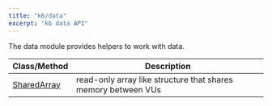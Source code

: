 ```yaml
---
title: "k6/data"
excerpt: "k6 data API"
---
```


The data module provides helpers to work with data.

| Class/Method | Description |
| ----- | ----------- |
| [SharedArray](/javascript-api/k6-data/sharedArray) | read-only array like structure that shares memory between VUs |
